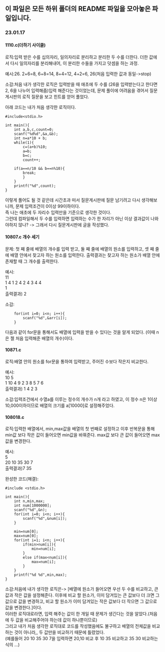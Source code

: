 ## 이 파일은 모든 하위 폴더의 README 파일을 모아놓은 파일입니다.  

### 23.01.17
#### 1110.c(더하기 사이클)  
로직:입력 받은 수를 십의자리, 일의자리로 분리하고 분리한 두 수를 더한다. 더한 값에서 다시 일의자리를 분리해내어, 이 분리한 수들을 가지고 덧셈을 하는 과정.  

예시:26. 2+6=8, 6+8=14, 8+4=12, 4+2=6, 26(처음 입력한 값과 동일->stop)  

소감:처음 내가 생각한 로직은 입력받을 때 애초에 두 수를 (26을 입력받는다고 한다면 2, 6을 나누어 입력해줌)입력 해준다는 것이었는데, 문제 풀이에 어려움을 겪어서 질문게시판의 로직 질문을 보고 힌트를 얻어 풀었다.  

아래 코드는 내가 처음 생각한 로직이다.  

```
#include<stdio.h>

int main(){
    int a,b,c,count=0;
    scanf("%d%d",&a,&b);
    int n=a*10 + b;
    while(1){
        c=(a+b)%10;
        a=b;
        b=c;
        count++;

    if(a==n/10 && b==n%10){
        break;
        }
    }
    printf("%d",count);
}
```

이렇게 풀어도 될 것 같은데 시간초과 떠서 질문게시판에 질문 남기려고 다시 생각해보니까, 문제 입력조건이 0이상 99이하이다.  
즉 나는 애초에 두 자리수 입력만을 기준으로 생각한 것이다.  
그런데 컴파일해서 두 수를 입력하면 입력하는 수가 한 자리가 아닌 이상 결과값이 나와야하지 않나? -> 그래서 다시 질문게시판에 글을 작성했다.  


#### 10807.c 개수 세기  
문제: 첫 째 줄에 배열의 개수를 입력 받고, 둘 째 줄에 배열의 원소를 입력하고, 셋 째 줄에 배열 안에서 찾고자 하는 원소를 입력한다. 출력결과는 찾고자 하는 원소가 배열 안에 존재할 때 그 개수를 출력한다.  

예시:  
11  
1 4 1 2 4 2 4 3 4 4  
1  
출력결과) 2  

소감:
```
    for(int i=0; i<n; i++){
        scanf("%d",&arr[i]);
    }
 ```  
다음과 같이 for문을 통해서도 배열에 입력을 받을 수 있다는 것을 알게 되었다. (이때 n은 젤 처음 입력해준 배열의 개수)이다.  


#### 10871.c  
로직:배열 안의 원소를 for문을 통하여 입력받고, 주어진 수보다 작은지 비교한다.  

예시:  
10 5  
1 10 4 9 2 3 8 5 7 6  
출력결과) 1 4 2 3  

소감:입력조건에서 수열a를 이루는 정수의 개수가 n개 라고 하였고, 이 정수 n은 1이상 10,000이하이므로 배열의 크기를 a[10000]로 설정해주었다.  


#### 108018.c  
로직:입력한 배열에서, min,max값을 배열의 첫 번째로 설정하고 이후 반복문을 통해 min값 보다 작은 값이 들어오면 min값을 바꿔준다. max값 보다 큰 값이 들어오면 max값을 변경한다.  

예시:  
5  
20 10 35 30 7  
출력결과)7 35  

완성한 코드(해결):

```
#include <stdio.h>

int main(){
    int n,min,max;
    int num[1000000];
    scanf("%d",&n);
    for(int i=0; i<n; i++){
        scanf("%d",&num[i]);
    } 

    min=num[0];
    max=num[0];
    for(int i=1; i<n; i++){
        if(min>num[i]){ 
            min=num[i];
        }
        else if(max<num[i]){
            max=num[i];
        }
    }    
    printf("%d %d",min,max);
}
```

소감:처음에 내가 생각한 로직은-> [배열에 원소가 들어오면 우선 두 수를 비교하고, 큰 값과 작은 값을 설정해준다. 이후에 비교 할 원소가, 이미 담겨있는 큰 값보다 더 크면 그 값으로 값을 변경하고, 비교 할 원소가 이미 담겨있는 작은 값보다 더 작으면 그 값으로 값을 변경한다.]이다.  
이러한 로직대로라면, 입력 해주는 값이 한 개일 때 문제가 생긴다는 것을 알았다.(처음에 두 값을 비교해주어야 하는데 값이 하나뿐이므로)  
그리고 내가 처음 생각한 로직대로 코드를 작성했음에도 불구하고 배열의 전체값을 비교하는 것이 아니라,, 두 값만을 비교하기 때문에 틀렸었다.  
(예를들어 20 10 35 30 7을 입력하면 20,10 비교 후 10 35 비교하고 35 30 비교하는 식의 ...)  

